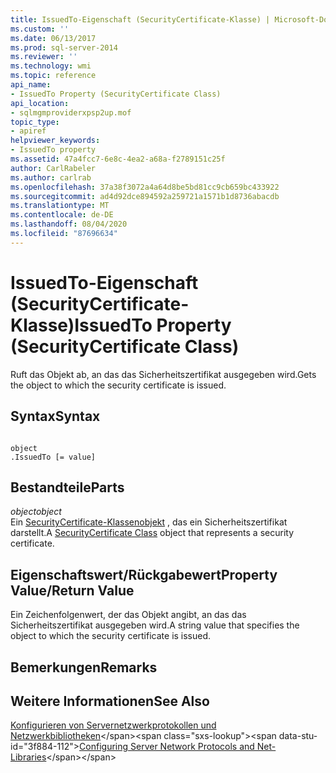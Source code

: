 ```yaml
---
title: IssuedTo-Eigenschaft (SecurityCertificate-Klasse) | Microsoft-Dokumentation
ms.custom: ''
ms.date: 06/13/2017
ms.prod: sql-server-2014
ms.reviewer: ''
ms.technology: wmi
ms.topic: reference
api_name:
- IssuedTo Property (SecurityCertificate Class)
api_location:
- sqlmgmproviderxpsp2up.mof
topic_type:
- apiref
helpviewer_keywords:
- IssuedTo property
ms.assetid: 47a4fcc7-6e8c-4ea2-a68a-f2789151c25f
author: CarlRabeler
ms.author: carlrab
ms.openlocfilehash: 37a38f3072a4a64d8be5bd81cc9cb659bc433922
ms.sourcegitcommit: ad4d92dce894592a259721a1571b1d8736abacdb
ms.translationtype: MT
ms.contentlocale: de-DE
ms.lasthandoff: 08/04/2020
ms.locfileid: "87696634"
---
```

# <a name="issuedto-property-securitycertificate-class"></a><span data-ttu-id="3f884-102">IssuedTo-Eigenschaft (SecurityCertificate-Klasse)</span><span class="sxs-lookup"><span data-stu-id="3f884-102">IssuedTo Property (SecurityCertificate Class)</span></span>
  <span data-ttu-id="3f884-103">Ruft das Objekt ab, an das das Sicherheitszertifikat ausgegeben wird.</span><span class="sxs-lookup"><span data-stu-id="3f884-103">Gets the object to which the security certificate is issued.</span></span>  
  
## <a name="syntax"></a><span data-ttu-id="3f884-104">Syntax</span><span class="sxs-lookup"><span data-stu-id="3f884-104">Syntax</span></span>  
  
```  
  
object  
.IssuedTo [= value]  
```  
  
## <a name="parts"></a><span data-ttu-id="3f884-105">Bestandteile</span><span class="sxs-lookup"><span data-stu-id="3f884-105">Parts</span></span>  
 <span data-ttu-id="3f884-106">*object*</span><span class="sxs-lookup"><span data-stu-id="3f884-106">*object*</span></span>  
 <span data-ttu-id="3f884-107">Ein [SecurityCertificate-Klassenobjekt](securitycertificate-class.md) , das ein Sicherheitszertifikat darstellt.</span><span class="sxs-lookup"><span data-stu-id="3f884-107">A [SecurityCertificate Class](securitycertificate-class.md) object that represents a security certificate.</span></span>  
  
## <a name="property-valuereturn-value"></a><span data-ttu-id="3f884-108">Eigenschaftswert/Rückgabewert</span><span class="sxs-lookup"><span data-stu-id="3f884-108">Property Value/Return Value</span></span>  
 <span data-ttu-id="3f884-109">Ein Zeichenfolgenwert, der das Objekt angibt, an das das Sicherheitszertifikat ausgegeben wird.</span><span class="sxs-lookup"><span data-stu-id="3f884-109">A string value that specifies the object to which the security certificate is issued.</span></span>  
  
## <a name="remarks"></a><span data-ttu-id="3f884-110">Bemerkungen</span><span class="sxs-lookup"><span data-stu-id="3f884-110">Remarks</span></span>  
  
## <a name="see-also"></a><span data-ttu-id="3f884-111">Weitere Informationen</span><span class="sxs-lookup"><span data-stu-id="3f884-111">See Also</span></span>  
 <span data-ttu-id="3f884-112">[Konfigurieren von Servernetzwerkprotokollen und Netzwerkbibliotheken](https://msdn.microsoft.com/library/ms177485\(v=sql.100\).aspx)</span><span class="sxs-lookup"><span data-stu-id="3f884-112">[Configuring Server Network Protocols and Net-Libraries](https://msdn.microsoft.com/library/ms177485\(v=sql.100\).aspx)</span></span>  
  
  
